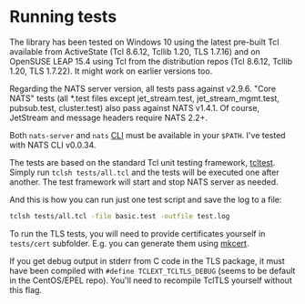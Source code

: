 # Running tests

The library has been tested on Windows 10 using the latest pre-built Tcl available from ActiveState (Tcl 8.6.12, Tcllib 1.20, TLS 1.7.16) and on OpenSUSE LEAP 15.4 using Tcl from the distribution repos (Tcl 8.6.12, Tcllib 1.20, TLS 1.7.22). It might work on earlier versions too.

Regarding the NATS server version, all tests pass against v2.9.6. "Core NATS" tests (all *.test files except jet_stream.test, jet_stream_mgmt.test, pubsub.test, cluster.test) also pass against NATS v1.4.1. Of course, JetStream and message headers require NATS 2.2+.

Both `nats-server` and `nats` [CLI](https://github.com/nats-io/natscli) must be available in your `$PATH`. I've tested with NATS CLI v0.0.34.

The tests are based on the standard Tcl unit testing framework, [tcltest](https://www.tcl.tk/man/tcl8.6/TclCmd/tcltest.htm). Simply run `tclsh tests/all.tcl` and the tests will be executed one after another. The test framework will start and stop NATS server as needed.

And this is how you can run just one test script and save the log to a file:
```bash
tclsh tests/all.tcl -file basic.test -outfile test.log
```

To run the TLS tests, you will need to provide certificates yourself in `tests/cert` subfolder. E.g. you can generate them using [mkcert](https://docs.nats.io/nats-server/configuration/securing_nats/tls#self-signed-certificates-for-testing).

If you get debug output in stderr from C code in the TLS package, it must have been compiled with `#define TCLEXT_TCLTLS_DEBUG` (seems to be default in the CentOS/EPEL repo). You'll need to recompile TclTLS yourself without this flag.
